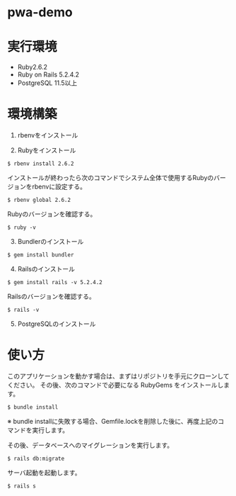 # pwa-demo

# 実行環境
* Ruby2.6.2
* Ruby on Rails 5.2.4.2
* PostgreSQL 11.5以上

# 環境構築
1. rbenvをインストール

2. Rubyをインストール
```
$ rbenv install 2.6.2
```
インストールが終わったら次のコマンドでシステム全体で使用するRubyのバージョンをrbenvに設定する。
```
$ rbenv global 2.6.2
```
Rubyのバージョンを確認する。
```
$ ruby -v
```

3. Bundlerのインストール
```
$ gem install bundler
```

4. Railsのインストール
```
$ gem install rails -v 5.2.4.2
```
Railsのバージョンを確認する。
```
$ rails -v
```

5. PostgreSQLのインストール

# 使い方
このアプリケーションを動かす場合は、まずはリポジトリを手元にクローンしてください。
その後、次のコマンドで必要になる RubyGems をインストールします。

```
$ bundle install
```  

※ bundle installに失敗する場合、Gemfile.lockを削除した後に、再度上記のコマンドを実行します。

その後、データベースへのマイグレーションを実行します。

```
$ rails db:migrate
```

サーバ起動を起動します。  
```
$ rails s
```
